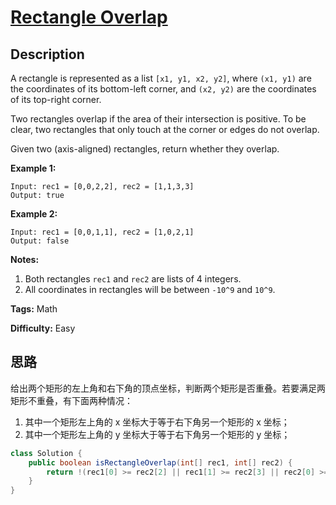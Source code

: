# [Rectangle Overlap][title]

## Description

A rectangle is represented as a list `[x1, y1, x2, y2]`, where `(x1, y1)` are the coordinates of its bottom-left corner, and `(x2, y2)` are the coordinates of its top-right corner.

Two rectangles overlap if the area of their intersection is positive.  To be clear, two rectangles that only touch at the corner or edges do not overlap.

Given two (axis-aligned) rectangles, return whether they overlap.

**Example 1:**

```
Input: rec1 = [0,0,2,2], rec2 = [1,1,3,3]
Output: true
```

**Example 2:**

```
Input: rec1 = [0,0,1,1], rec2 = [1,0,2,1]
Output: false
```

**Notes:**

1. Both rectangles `rec1` and `rec2` are lists of 4 integers.
2. All coordinates in rectangles will be between `-10^9` and `10^9`.

**Tags:** Math

**Difficulty:** Easy

## 思路

给出两个矩形的左上角和右下角的顶点坐标，判断两个矩形是否重叠。若要满足两矩形不重叠，有下面两种情况：

1. 其中一个矩形左上角的 x 坐标大于等于右下角另一个矩形的 x 坐标；
2. 其中一个矩形左上角的 y 坐标大于等于右下角另一个矩形的 y 坐标；

``` java
class Solution {
    public boolean isRectangleOverlap(int[] rec1, int[] rec2) {
        return !(rec1[0] >= rec2[2] || rec1[1] >= rec2[3] || rec2[0] >= rec1[2] || rec2[1] >= rec1[3]);
    }
}
```

[title]: https://leetcode.com/problems/rectangle-overlap
